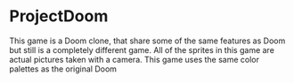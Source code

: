 # ProjectDoom
This game is a Doom clone, that share some of the same features as Doom but still is a completely different game. All of the sprites in this game are actual pictures taken with a camera. This game uses the same color palettes as the original Doom
